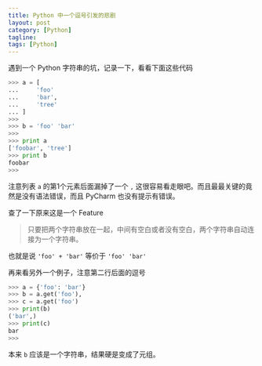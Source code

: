 ```yaml
---
title: Python 中一个逗号引发的悲剧
layout: post
category: [Python]
tagline: 
tags: [Python]
---
```


遇到一个 Python 字符串的坑，记录一下，看看下面这些代码


```py
>>> a = [
...     'foo'
...     'bar',
...     'tree'
... ]
>>>
>>> b = 'foo' 'bar'
>>>
>>> print a
['foobar', 'tree']
>>> print b
foobar
>>>
```

注意列表 `a` 的第1个元素后面漏掉了一个 `,` 这很容易看走眼吧。而且最最关键的竟然是没有语法错误，而且 PyCharm 也没有提示有错误。

查了一下原来这是一个 Feature

> 只要把两个字符串放在一起，中间有空白或者没有空白，两个字符串自动连接为一个字符串。

也就是说 `'foo' + 'bar'` 等价于 `'foo' 'bar'`


再来看另外一个例子，注意第二行后面的逗号

```py
>>> a = {'foo': 'bar'}
>>> b = a.get('foo'),
>>> c = a.get('foo')
>>> print(b)
('bar',)
>>> print(c)
bar
>>>
```

本来 `b` 应该是一个字符串，结果硬是变成了元组。

